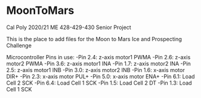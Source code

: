 # MoonToMars
Cal Poly 2020/21 ME 428-429-430 Senior Project

This is the place to add files for the Moon to Mars Ice and Prospecting Challenge

Microcontroller Pins in use:
-Pin 2.4: z-axis motor1 PWMA
-Pin 2.6: z-axis motor2 PWMA
-Pin 3.6: z-axis motor1 INA
-Pin 1.7: z-axis motor2 INA
-Pin 2.5: z-axis motor1 INB
-Pin 3.0: z-axis motor2 INB
-Pin 1.6: x-axis motor DIR+
-Pin 2.3: x-axis motor PUL+
-Pin 5.0: x-axis motor ENA+
-Pin 6.1: Load Cell 2 SCK
-Pin 6.4: Load Cell 1 SCK
-Pin 1.5: Load Cell 2 DT
-Pin 1.3: Load Cell 1 SCK
